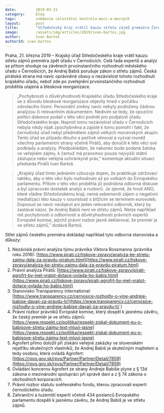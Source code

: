 ```yaml
---
date:         2019-03-21
category:     blog
tags:         sněmovna celostátní kontrola-moci-a-mocných
layout:       post
title:        "Středočeský kraj vrátil kauzu střetu zájmů premiéra Černošicím navzdory jednotnému postoji expertů"
image:        /assets/img/articles/2019/ivan-bartos.jpg
author:       Ivan Bartoš
authorId: ivan.bartos
---
```


Praha, 21. března 2019 – Krajský úřad Středočeského kraje vrátil kauzu střetu zájmů premiéra zpět úřadu v Černošicích. Celá řada expertů a analýz se přitom shoduje na závěrech prvoinstančního rozhodnutí městského úřadu v Černošicích, že Andrej Babiš porušuje zákon o střetu zájmů. Česká pirátská strana má navíc oprávněné obavy o nezávislost tohoto rozhodnutí krajského úřadu, neboť zde po zveřejnění prvoinstančního rozhodnutí proběhla utajená a blesková reorganizace. 

> „Pochybnosti o důvěryhodnosti Krajského úřadu Středočeského kraje se z důvodu bleskové reorganizace objevily hned v počátku odvolacího řízení. Personální změny navíc nebyly podloženy žádnou analýzou či relevantním dokumentem. Nedivím se tedy, že opoziční politici dokonce podali v této věci podnět pro podjatost úřadu Středočeského kraje. Naproti tomu nezávislost úřadu v Černošicích nebyla nikdy nijak zpochybněna a zajisté k tomu pomohl i fakt, že černošický úřad nebyl předmětem zájmů velkých mocenských skupin. Tento úřad se případu dlouho a pečlivě věnoval a vyzval rovněž všechny parlamentní strany včetně Pirátů, aby doručili k této věci své podklady a analýzy. Předpokládám, že nakonec bude podaná žaloba ve veřejném zájmu, k čemuž má pravomoc pouze nejvyšší státní zástupce nebo veřejná ochránkyně práv,” komentuje aktuální situaci předseda Pirátů Ivan Bartoš.

> „Krajský úřad tímto jednáním vzbuzuje dojem, že praktikuje zdržovací taktiku, aby o této věci bylo rozhodnuto až po volbách do Evropského parlamentu. Přitom v této věci proběhla již podrobná odborná diskuse a byl zpracován dostatek analýz a rozborů. Je zjevné, že hnutí ANO, které vládne Středočeskému kraji, nemá sebemenší zájem o negativní medializaci této kauzy v souvislosti s blížícím se termínem eurovoleb. Doposud se navíc neobjevil ani jeden relevantní odborník, který by zastával názor, že Andrej Babiš není ve střetu zájmů. Nelze například mít pochybnosti o odbornosti a důvěryhodnosti právních expertů Evropské komise, jejichž právní rozbor jasně deklaroval, že premiér je ve střetu zájmů,” dodává Bartoš. 

Střet zájmů českého premiéra dokládají například tyto odborná stanoviska a důkazy:

1. Nezávislá právní analýza týmu právníka Viktora Rossmanna (právníka roku 2016): [https://www.pirati.cz/tiskove-zpravy/analyza-ke-stretu-zajmu-dala-za-pravdu-piratum.html](https://www.pirati.cz/tiskove-zpravy/analyza-ke-stretu-zajmu-dala-za-pravdu-piratum.html)
2. Právní analýza Pirátů: [https://www.pirati.cz/tiskove-zpravy/pirati-agrofrt-by-mel-vratot-dotace-ovlada-ho-babis.html](https://www.pirati.cz/tiskove-zpravy/pirati-agrofrt-by-mel-vratot-dotace-ovlada-ho-babis.html)
3. Stanovisko Transparency International: [https://www.transparency.cz/cernosice-rozhodly-o-vine-andreje-babise-davaji-za-pravdu-ti/](https://www.transparency.cz/cernosice-rozhodly-o-vine-andreje-babise-davaji-za-pravdu-ti/ )
4. Právní rozbor právníků Evropské komise, který dospěl k jasnému závěru, že český premiér je ve střetu zájmů: [https://www.respekt.cz/politika/respekt-ziskal-dokument-eu-o-babisove-stretu-zajmu-text-mluvi-jasne](https://www.respekt.cz/politika/respekt-ziskal-dokument-eu-o-babisove-stretu-zajmu-text-mluvi-jasne)
5. Agrofert přímo doložil při získání veřejné zakázky ve slovenském rejstříku skutečných vlastníků, že Andrej Babiš je skutečným majitelem a tedy osobou, která ovládá Agrofert:  [https://rpvs.gov.sk/rpvs/Partner/Partner/Detail/7859](https://rpvs.gov.sk/rpvs/Partner/Partner/Detail/7859)
6. Ovládání koncernu Agrofert ze strany Andreje Babiše plyne z § 13d zákona o mezinárodní spolupráci při správě daní a z § 74 zákona o obchodních korporacích.
7. Právní rozbor statutu svěřenského fondu, kterou zpracovali experti černošického úřadu.
8. Zahraniční a tuzemští experti včetně 434 poslanců Evropského parlamentu dospěli k jasnému závěru, že Andrej Babiš je ve střetu zájmů. 


